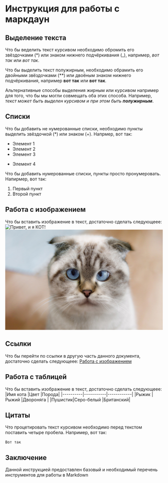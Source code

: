 # Инструкция для работы с маркдаун

## Выделение текста

Что бы веделить текст курсивом необходимо обромить его звёздочками (*) или знаком нижнего подчёркивания (_), например, *вот так* или _вот так_.

Что бы выделить текст полужирным, необходимо обрамить его двойными звёздочками (**) или двоёным знаком нижнего подчёркивания, например **вот так** или __вот так__.

Альтернативные способы выделения жирным или курсивом например для того, что бы мы могли совмещать оба этих способа. Например, _текст может быть выделен курсивом и при этом быть **полужирным**_.

## Списки

Что бы добавить не нумерованные списки, необходимо пункты выделить звёздочкой (*) или знаком (+).
Напрмер, вот так:

* Элемент 1
* Элемент 2
* Элемент 3
+ Элемент 4

Что бы добавить нумерованные списки, пункты просто пронумеровать.
Напирмер, вот так:

1. Первый пункт
2. Второй пункт

##  Работа с изображением

Что бы вставить изображение в текст, достаточно сделать следующеее:
![Привет, и я КОТ!](253234-Sepik.jpg)
![Привет, я КОТ!](kot-koshka-kosye-glaza-golubye-vzgliad-shariki-za-roliki-obr.jpg)



## Ссылки

Что бы перейти по ссылки в другую часть данного документа, достаточно сделать следующеее:
[Работа с изображением](Markdown.md#anchortext)

## Работа с таблицей

Что бы вставить изображение в текст, достаточно сделать следующеее:
|Имя кота |Цвет  |Порода|
|----------|-----------|------------|
|Рыжик   |Рыжий     |Двороняга      |
|Пушистик|Серо-белый  |Британский|


## Цитаты

Что процетировать текст курсивом необходимо перед текстом поставить четыре пробела.
Например, вот так:

    Вот так

## Заключение

Данной инструкцией предоставлен базовый и необходимый перечень инструментов для работы в Markdown
